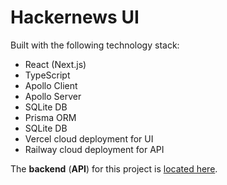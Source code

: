 # Hackernews UI

Built with the following technology stack:

-   React (Next.js)
-   TypeScript
-   Apollo Client
-   Apollo Server
-   SQLite DB
-   Prisma ORM
-   SQLite DB
-   Vercel cloud deployment for UI
-   Railway cloud deployment for API

The **backend** (**API**) for this project is [located here](https://github.com/dvakatsiienko/hackernews-api).
